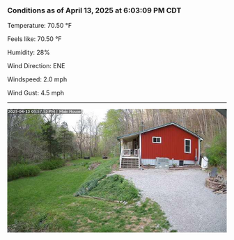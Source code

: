 ### Conditions as of April 13, 2025 at 6:03:09 PM CDT 

Temperature: 70.50 &deg;F

Feels like: 70.50 &deg;F

Humidity: 28%

Wind Direction: ENE

Windspeed: 2.0 mph

Wind Gust: 4.5 mph

---

<img src="./images/latest.jpeg"/>

